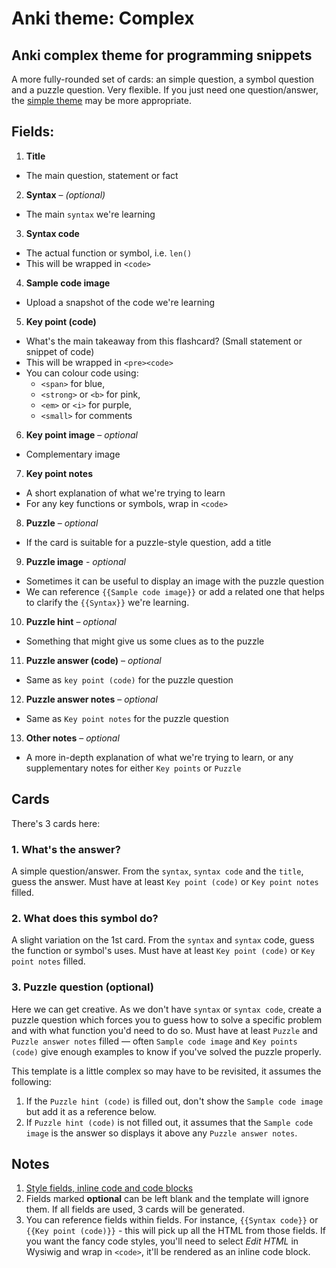 # Anki theme: Complex
## Anki complex theme for programming snippets

A more fully-rounded set of cards: an simple question, a symbol question and a puzzle question. Very flexible. If you just need one question/answer, the [simple theme](../simple/README.md) may be more appropriate.

## Fields:

1. **Title**
  - The main question, statement or fact
2. **Syntax** – *(optional)*
  - The main `syntax` we're learning
3. **Syntax code**
  - The actual function or symbol, i.e. `len()`
  - This will be wrapped in `<code>`
4. **Sample code image**
  - Upload a snapshot of the code we're learning
5. **Key point (code)**
  - What's the main takeaway from this flashcard? (Small statement or snippet of code)
  - This will be wrapped in `<pre><code>`
  - You can colour code using:
    - `<span>` for blue,
    - `<strong>` or `<b>` for pink,
    - `<em>` or `<i>` for purple,
    - `<small>` for comments
6. **Key point image** – *optional*
  - Complementary image
7. **Key point notes**
  - A short explanation of what we're trying to learn
  - For any key functions or symbols, wrap in `<code>`
8. **Puzzle** – *optional*
  - If the card is suitable for a puzzle-style question, add a title
9. **Puzzle image** - *optional*
  - Sometimes it can be useful to display an image with the puzzle question
  - We can reference `{{Sample code image}}` or add a related one that helps to clarify the `{{Syntax}}` we're learning.
10. **Puzzle hint** – *optional*
  - Something that might give us some clues as to the puzzle
11. **Puzzle answer (code)** – *optional*
  - Same as `key point (code)` for the puzzle question
12. **Puzzle answer notes** – *optional*
  - Same as `Key point notes` for the puzzle question
13. **Other notes** – *optional*
  - A more in-depth explanation of what we're trying to learn, or any supplementary notes for either `Key points` or `Puzzle`


## Cards

There's 3 cards here:

### 1. What's the answer?

A simple question/answer. From the `syntax`, `syntax code` and the `title`, guess the answer. Must have at least `Key point (code)` or `Key point notes` filled.

### 2. What does this symbol do?

A slight variation on the 1st card. From the `syntax` and `syntax` code, guess the function or symbol's uses. Must have at least `Key point (code)` or `Key point notes` filled.

### 3. Puzzle question (optional)

Here we can get creative. As we don't have `syntax` or `syntax code`, create a puzzle question which forces you to guess how to solve a specific problem and with what function you'd need to do so. Must have at least `Puzzle` and `Puzzle answer notes` filled — often `Sample code image` and `Key points (code)` give enough examples to know if you've solved the puzzle properly.

This template is a little complex so may have to be revisited, it assumes the following:

1. If the `Puzzle hint (code)` is filled out, don't show the `Sample code image` but add it as a reference below.
2. If `Puzzle hint (code)` is not filled out, it assumes that the `Sample code image` is the answer so displays it above any `Puzzle answer notes`.


## Notes

1. [Style fields, inline code and code blocks](../../README.md)
2. Fields marked **optional** can be left blank and the template will ignore them. If all fields are used, 3 cards will be generated.
3. You can reference fields within fields. For instance, `{{Syntax code}}` or `{{Key point (code)}}` - this will pick up all the HTML from those fields. If you want the fancy code styles, you'll need to select *Edit HTML* in Wysiwig and wrap in `<code>`, it'll be rendered as an inline code block.
